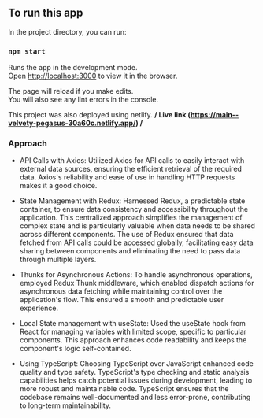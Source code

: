 
## To run this app

In the project directory, you can run:

### `npm start`

Runs the app in the development mode.\
Open [http://localhost:3000](http://localhost:3000) to view it in the browser.

The page will reload if you make edits.\
You will also see any lint errors in the console.

This project was also deployed using netlify.
**/ Live link (https://main--velvety-pegasus-30a60c.netlify.app/) /**

### Approach

* API Calls with Axios: Utilized Axios for API calls to easily interact with external data sources, ensuring the efficient retrieval of the required data. Axios's reliability and ease of use in handling HTTP requests makes it a good choice.

* State Management with Redux: Harnessed Redux, a predictable state container, to ensure data consistency and accessibility throughout the application. This centralized approach simplifies the management of complex state and is particularly valuable when data needs to be shared across different components. The use of Redux ensured that data fetched from API calls could be accessed globally, facilitating easy data sharing between components and eliminating the need to pass data through multiple layers.

* Thunks for Asynchronous Actions: To handle asynchronous operations, employed Redux Thunk middleware, which enabled dispatch actions for asynchronous data fetching while maintaining control over the application's flow. This ensured a smooth and predictable user experience.

* Local State management with useState: Used the useState hook from React for managing variables with limited scope, specific to particular components. This approach enhances code readability and keeps the component's logic self-contained. 

* Using TypeScript: Choosing TypeScript over JavaScript enhanced code quality and type safety. TypeScript's type checking and static analysis capabilities helps catch potential issues during development, leading to more robust and maintainable code. TypeScript ensures that the codebase remains well-documented and less error-prone, contributing to long-term maintainability.